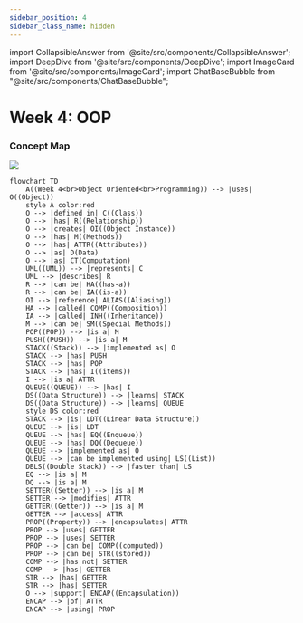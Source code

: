 ```yaml
---
sidebar_position: 4
sidebar_class_name: hidden
---
```


import CollapsibleAnswer from '@site/src/components/CollapsibleAnswer';
import DeepDive from '@site/src/components/DeepDive';
import ImageCard from '@site/src/components/ImageCard';
import ChatBaseBubble from "@site/src/components/ChatBaseBubble";

# Week 4: OOP


<ChatBaseBubble/>

### Concept Map

![](https://www.dropbox.com/scl/fi/cg95ksw5t32tmk8rba384/DDW-Concept-Map-Week-4.drawio.png?rlkey=f38imq2og0opnsh2cvgahjz3d&raw=1)

```mermaid
flowchart TD
    A((Week 4<br>Object Oriented<br>Programming)) --> |uses| O((Object))
    style A color:red
    O --> |defined in| C((Class))
    O --> |has| R((Relationship))
    O --> |creates| OI((Object Instance))
    O --> |has| M((Methods))
    O --> |has| ATTR((Attributes))
    O --> |as| D(Data)
    O --> |as| CT(Computation)
    UML((UML)) --> |represents| C
    UML --> |describes| R
    R --> |can be| HA((has-a))
    R --> |can be| IA((is-a))
    OI --> |reference| ALIAS((Aliasing))
    HA --> |called| COMP((Composition))
    IA --> |called| INH((Inheritance))
    M --> |can be| SM((Special Methods))
    POP((POP)) --> |is a| M
    PUSH((PUSH)) --> |is a| M
    STACK((Stack)) --> |implemented as| O
    STACK --> |has| PUSH
    STACK --> |has| POP
    STACK --> |has| I((items))
    I --> |is a| ATTR
    QUEUE((QUEUE)) --> |has| I
    DS((Data Structure)) --> |learns| STACK
    DS((Data Structure)) --> |learns| QUEUE
    style DS color:red
    STACK --> |is| LDT((Linear Data Structure))
    QUEUE --> |is| LDT
    QUEUE --> |has| EQ((Enqueue))
    QUEUE --> |has| DQ((Dequeue))
    QUEUE --> |implemented as| O
    QUEUE --> |can be implemented using| LS((List))
    DBLS((Double Stack)) --> |faster than| LS
    EQ --> |is a| M
    DQ --> |is a| M
    SETTER((Setter)) --> |is a| M
    SETTER --> |modifies| ATTR
    GETTER((Getter)) --> |is a| M
    GETTER --> |access| ATTR
    PROP((Property)) --> |encapsulates| ATTR
    PROP --> |uses| GETTER
    PROP --> |uses| SETTER
    PROP --> |can be| COMP((computed))
    PROP --> |can be| STR((stored))
    COMP --> |has not| SETTER
    COMP --> |has| GETTER
    STR --> |has| GETTER
    STR --> |has| SETTER
    O --> |support| ENCAP((Encapsulation))
    ENCAP --> |of| ATTR
    ENCAP --> |using| PROP
```

